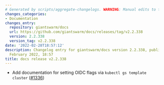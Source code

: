 ```yaml
---
# Generated by scripts/aggregate-changelogs. WARNING: Manual edits to this files will be overwritten.
changes_categories:
- Documentation
changes_entry:
  repository: giantswarm/docs
  url: https://github.com/giantswarm/docs/releases/tag/v2.2.338
  version: 2.2.338
  version_tag: v2.2.338
date: '2022-02-28T18:57:12'
description: Changelog entry for giantswarm/docs version 2.2.338, published on 28
  February 2022, 18:57
title: docs release v2.2.338
---
```


- Add documentation for setting OIDC flags via `kubectl gs template cluster` ([#1336](https://github.com/giantswarm/docs/pull/1336))
